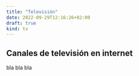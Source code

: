 ```yaml
---
title: "Televisión"
date: 2022-09-29T12:16:26+02:00
draft: true
kind: tv
---
```


## Canales de televisión en internet

bla bla bla 
